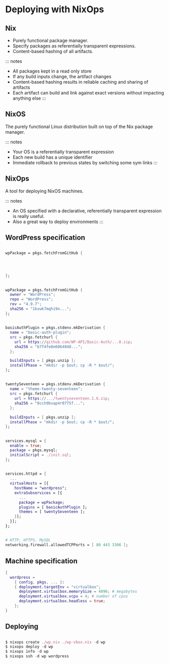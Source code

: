 # Deploying with NixOps

## Nix

- Purely functional package manager.
- Specify packages as referentially transparent expressions.
- Content-based hashing of all artifacts.

::: notes
- All packages kept in a read only store
- If any build inputs change, the artifact changes
- Content-based hashing results in reliable caching and sharing of artifacts
- Each artifact can build and link against exact versions without impacting anything else
:::

## NixOS

The purely functional Linux distribution built on top of the Nix package manager.

::: notes
- Your OS is a referentially transparent expression
- Each new build has a unique identifier
- Immediate rollback to previous states by switching some sym links
:::

## NixOps

A tool for deploying NixOS machines.

::: notes
- An OS specified with a declarative, referentially transparent expression is really useful.
- Also a great way to deploy environments
:::

## WordPress specification

##

```nix
wpPackage = pkgs.fetchFromGitHub {




};
```

##

```nix
wpPackage = pkgs.fetchFromGitHub {
  owner = "WordPress";
  repo = "WordPress";
  rev = "4.9.7";
  sha256 = "1kxwk7mqhi9n...";
};
```

##

```nix
basicAuthPlugin = pkgs.stdenv.mkDerivation {
  name = "basic-auth-plugin";
  src = pkgs.fetchurl {
    url = https://github.com/WP-API/Basic-Auth/...8.zip;
    sha256 = "b7f4fe0e6064040...";
  };

  buildInputs = [ pkgs.unzip ];
  installPhase = "mkdir -p $out; cp -R * $out/";
};
```

##


```nix
twentySeventeen = pkgs.stdenv.mkDerivation {
  name = "theme-twenty-seventeen";
  src = pkgs.fetchurl {
    url = https://.../twentyseventeen.1.6.zip;
    sha256 = "0cch9bvap4r0775f...";
  };

  buildInputs = [ pkgs.unzip ];
  installPhase = "mkdir -p $out; cp -R * $out/";
};
```

##

```nix
services.mysql = {
  enable = true;
  package = pkgs.mysql;
  initialScript = ./init.sql;
};
```

##

```nix
services.httpd = {
  ...
  virtualHosts = [{
    hostName = "wordpress";
    extraSubservices = [{
      ...
      package = wpPackage;
      plugins = [ basicAuthPlugin ];
      themes = [ twentySeventeen ];
    }];
  }];
};
```

##

```nix
# HTTP, HTTPS, MySQL
networking.firewall.allowedTCPPorts = [ 80 443 3306 ];
```

## Machine specification

```nix
{
  wordpress =
    { config, pkgs, ... }:
    { deployment.targetEnv = "virtualbox";
      deployment.virtualbox.memorySize = 4096; # megabytes
      deployment.virtualbox.vcpu = 4; # number of cpus
      deployment.virtualbox.headless = true;
    };
}
```

## Deploying

##

<!-- TODO: make a little video showing a deployment -->

```nix
$ nixops create ./wp.nix ./wp-vbox.nix -d wp
$ nixops deploy -d wp
$ nixops info -d wp
$ nixops ssh -d wp wordpress
```

